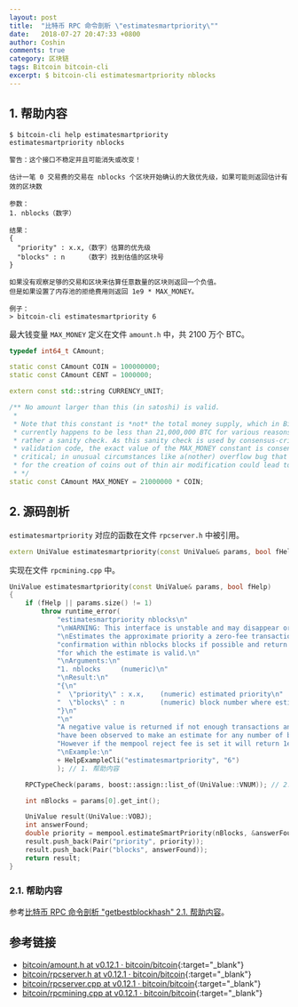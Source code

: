 ```yaml
---
layout: post
title:  "比特币 RPC 命令剖析 \"estimatesmartpriority\""
date:   2018-07-27 20:47:33 +0800
author: Coshin
comments: true
category: 区块链
tags: Bitcoin bitcoin-cli
excerpt: $ bitcoin-cli estimatesmartpriority nblocks
---
```

## 1. 帮助内容

```shell
$ bitcoin-cli help estimatesmartpriority
estimatesmartpriority nblocks

警告：这个接口不稳定并且可能消失或改变！

估计一笔 0 交易费的交易在 nblocks 个区块开始确认的大致优先级，如果可能则返回估计有效的区块数

参数：
1. nblocks（数字）

结果：
{
  "priority" : x.x,（数字）估算的优先级
  "blocks" : n     （数字）找到估值的区块号
}

如果没有观察足够的交易和区块来估算任意数量的区块则返回一个负值。
但是如果设置了内存池的拒绝费用则返回 1e9 * MAX_MONEY。

例子：
> bitcoin-cli estimatesmartpriority 6
```

最大钱变量 `MAX_MONEY` 定义在文件 `amount.h` 中，共 2100 万个 BTC。

```cpp
typedef int64_t CAmount;

static const CAmount COIN = 100000000;
static const CAmount CENT = 1000000;

extern const std::string CURRENCY_UNIT;

/** No amount larger than this (in satoshi) is valid.
 *
 * Note that this constant is *not* the total money supply, which in Bitcoin
 * currently happens to be less than 21,000,000 BTC for various reasons, but
 * rather a sanity check. As this sanity check is used by consensus-critical
 * validation code, the exact value of the MAX_MONEY constant is consensus
 * critical; in unusual circumstances like a(nother) overflow bug that allowed
 * for the creation of coins out of thin air modification could lead to a fork.
 * */
static const CAmount MAX_MONEY = 21000000 * COIN;
```

## 2. 源码剖析

`estimatesmartpriority` 对应的函数在文件 `rpcserver.h` 中被引用。

```cpp
extern UniValue estimatesmartpriority(const UniValue& params, bool fHelp);
```

实现在文件 `rpcmining.cpp` 中。

```cpp
UniValue estimatesmartpriority(const UniValue& params, bool fHelp)
{
    if (fHelp || params.size() != 1)
        throw runtime_error(
            "estimatesmartpriority nblocks\n"
            "\nWARNING: This interface is unstable and may disappear or change!\n"
            "\nEstimates the approximate priority a zero-fee transaction needs to begin\n"
            "confirmation within nblocks blocks if possible and return the number of blocks\n"
            "for which the estimate is valid.\n"
            "\nArguments:\n"
            "1. nblocks     (numeric)\n"
            "\nResult:\n"
            "{\n"
            "  \"priority\" : x.x,    (numeric) estimated priority\n"
            "  \"blocks\" : n         (numeric) block number where estimate was found\n"
            "}\n"
            "\n"
            "A negative value is returned if not enough transactions and blocks\n"
            "have been observed to make an estimate for any number of blocks.\n"
            "However if the mempool reject fee is set it will return 1e9 * MAX_MONEY.\n"
            "\nExample:\n"
            + HelpExampleCli("estimatesmartpriority", "6")
            ); // 1. 帮助内容

    RPCTypeCheck(params, boost::assign::list_of(UniValue::VNUM)); // 2. RPC 类型检测

    int nBlocks = params[0].get_int();

    UniValue result(UniValue::VOBJ);
    int answerFound;
    double priority = mempool.estimateSmartPriority(nBlocks, &answerFound); // 3. 估算精确的优先级同时获取相应的区块号并返回
    result.push_back(Pair("priority", priority));
    result.push_back(Pair("blocks", answerFound));
    return result;
}
```

### 2.1. 帮助内容

参考[比特币 RPC 命令剖析 "getbestblockhash" 2.1. 帮助内容](/blog/2018/05/bitcoin-rpc-command-getbestblockhash.html#21-帮助内容)。

## 参考链接

* [bitcoin/amount.h at v0.12.1 · bitcoin/bitcoin](https://github.com/bitcoin/bitcoin/blob/v0.12.1/src/amount.h){:target="_blank"}
* [bitcoin/rpcserver.h at v0.12.1 · bitcoin/bitcoin](https://github.com/bitcoin/bitcoin/blob/v0.12.1/src/rpcserver.h){:target="_blank"}
* [bitcoin/rpcserver.cpp at v0.12.1 · bitcoin/bitcoin](https://github.com/bitcoin/bitcoin/blob/v0.12.1/src/rpcserver.cpp){:target="_blank"}
* [bitcoin/rpcmining.cpp at v0.12.1 · bitcoin/bitcoin](https://github.com/bitcoin/bitcoin/blob/v0.12.1/src/rpcmining.cpp){:target="_blank"}

